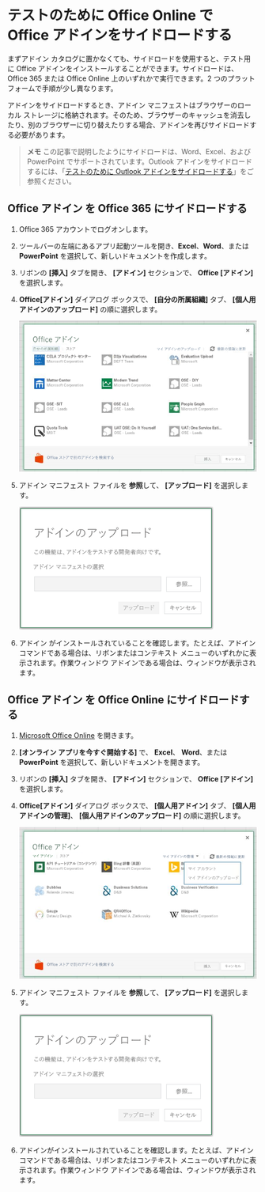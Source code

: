 
# テストのために Office Online で Office アドインをサイドロードする

まずアドイン カタログに置かなくても、サイドロードを使用すると、テスト用に Office アドインをインストールすることができます。サイドロードは、Office 365 または Office Online 上のいずれかで実行できます。2 つのプラットフォームで手順が少し異なります。 

アドインをサイドロードするとき、アドイン マニフェストはブラウザーのローカル ストレージに格納されます。そのため、ブラウザーのキャッシュを消去したり、別のブラウザーに切り替えたりする場合、アドインを再びサイドロードする必要があります。


 >**メモ**  この記事で説明したようにサイドロードは、Word、Excel、および PowerPoint でサポートされています。Outlook アドインをサイドロードするには、「[テストのために Outlook アドインをサイドロードする](sideload-outlook-add-ins-for-testing.md)」をご参照ください。


## Office アドイン を Office 365 にサイドロードする


1. Office 365 アカウントでログオンします。
    
2. ツールバーの左端にあるアプリ起動ツールを開き、**Excel**、**Word**、または **PowerPoint** を選択して、新しいドキュメントを作成します。
    
3. リボンの  **[挿入]** タブを開き、 **[アドイン]** セクションで、 **Office [アドイン]** を選択します。
    
4. **Office[アドイン]** ダイアログ ボックスで、 **[自分の所属組織]** タブ、 **[個人用アドインのアップロード]** の順に選択します。
    
    ![左上隅近くの、リンクが付いている Office アドインのダイアログのタイトルは、[マイ アドインのアップロード]。](../../images/0e49f780-019a-4d97-9310-0eaddfa0c4dc.png)

5.  アドイン マニフェスト ファイルを **参照**して、 **[アップロード]** を選択します。
    
    ![[参照]、[アップロード]、[キャンセル] のボタンがある [アドインのアップロード] ダイアログ。](../../images/039aef16-b12f-4d01-ad46-f13e01dd3162.png)

6. アドイン がインストールされていることを確認します。たとえば、アドイン コマンドである場合は、リボンまたはコンテキスト メニューのいずれかに表示されます。作業ウィンドウ アドインである場合は、ウィンドウが表示されます。
    

## Office アドイン を Office Online にサイドロードする




1. [Microsoft Office Online](https://office.live.com/) を開きます。
    
2. **[オンライン アプリを今すぐ開始する]** で、 **Excel**、 **Word**、または  **PowerPoint** を選択して、新しいドキュメントを開きます。
    
3. リボンの  **[挿入]** タブを開き、 **[アドイン]** セクションで、 **Office [アドイン]** を選択します。
    
4. **Office[アドイン]** ダイアログ ボックスで、 **[個人用アドイン]** タブ、 **[個人用アドインの管理]**、 **[個人用アドインのアップロード]** の順に選択します。
    
    ![右上に [個人用アドインの管理] というドロップダウンがあり、その下に [マイ アドインのアップロード] オプションのドロップダウンがある [Office アドイン] ダイアログ](../../images/d630d9d1-7dd5-45e3-860d-0ab069882548.png)

5.  アドイン マニフェスト ファイルを **参照**して、 **[アップロード]** を選択します。
    
    ![[参照]、[アップロード]、[キャンセル] のボタンがある [アドインのアップロード] ダイアログ。](../../images/039aef16-b12f-4d01-ad46-f13e01dd3162.png)

6. アドインがインストールされていることを確認します。たとえば、アドイン コマンドである場合は、リボンまたはコンテキスト メニューのいずれかに表示されます。作業ウィンドウ アドインである場合は、ウィンドウが表示されます。
    
